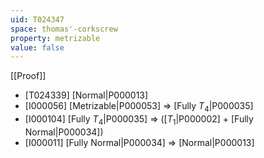 ```yaml
---
uid: T024347
space: thomas'-corkscrew
property: metrizable
value: false
---
```

[[Proof]]

* [T024339] [Normal|P000013]
* [I000056] [Metrizable|P000053] => [Fully $T_4$|P000035]
* [I000104] [Fully $T_4$|P000035] => ([$T_1$|P000002] + [Fully Normal|P000034])
* [I000011] [Fully Normal|P000034] => [Normal|P000013]

